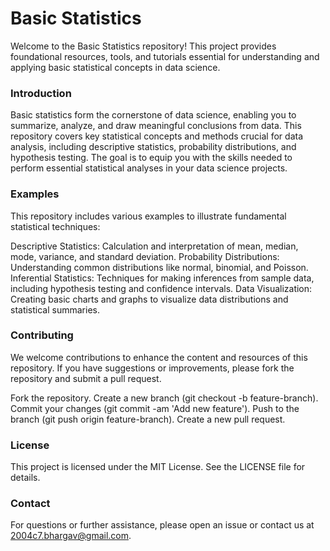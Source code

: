 # Basic Statistics
Welcome to the Basic Statistics repository! This project provides foundational resources, tools, and tutorials essential for understanding and applying basic statistical concepts in data science.


### Introduction
Basic statistics form the cornerstone of data science, enabling you to summarize, analyze, and draw meaningful conclusions from data. This repository covers key statistical concepts and methods crucial for data analysis, including descriptive statistics, probability distributions, and hypothesis testing. The goal is to equip you with the skills needed to perform essential statistical analyses in your data science projects.

### Examples
This repository includes various examples to illustrate fundamental statistical techniques:

Descriptive Statistics: Calculation and interpretation of mean, median, mode, variance, and standard deviation.
Probability Distributions: Understanding common distributions like normal, binomial, and Poisson.
Inferential Statistics: Techniques for making inferences from sample data, including hypothesis testing and confidence intervals.
Data Visualization: Creating basic charts and graphs to visualize data distributions and statistical summaries.

### Contributing
We welcome contributions to enhance the content and resources of this repository. If you have suggestions or improvements, please fork the repository and submit a pull request.

Fork the repository.
Create a new branch (git checkout -b feature-branch).
Commit your changes (git commit -am 'Add new feature').
Push to the branch (git push origin feature-branch).
Create a new pull request.

### License
This project is licensed under the MIT License. See the LICENSE file for details.

### Contact
For questions or further assistance, please open an issue or contact us at 2004c7.bhargav@gmail.com.
